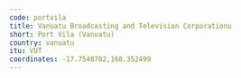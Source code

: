 ```yaml
---
code: portvila
title: Vanuatu Broadcasting and Television Corporationu
short: Port Vila (Vanuatu)
country: vanuatu
itu: VUT
coordinates: -17.7548702,168.352499
---
```

